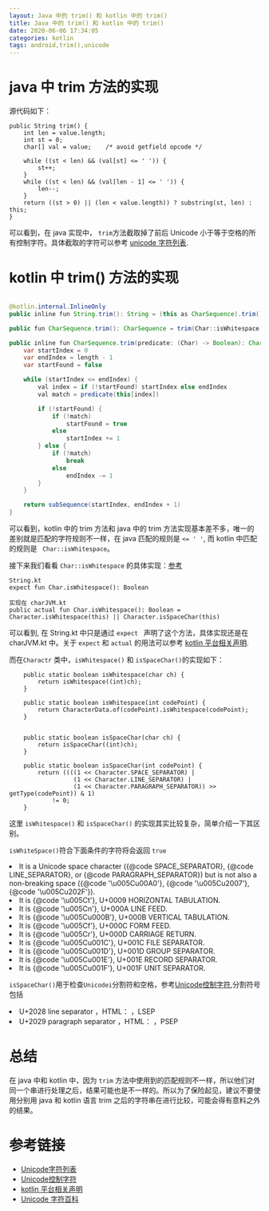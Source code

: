 ```yaml
---
layout: Java 中的 trim() 和 kotlin 中的 trim()
title: Java 中的 trim() 和 kotlin 中的 trim()
date: 2020-06-06 17:34:05
categories: kotlin 
tags: android,trim(),unicode
---
```


# java 中 trim 方法的实现

源代码如下：
```
public String trim() {
    int len = value.length;
    int st = 0;
    char[] val = value;    /* avoid getfield opcode */

    while ((st < len) && (val[st] <= ' ')) {
        st++;
    }
    while ((st < len) && (val[len - 1] <= ' ')) {
        len--;
    }
    return ((st > 0) || (len < value.length)) ? substring(st, len) : this;
}
```
可以看到，在 java 实现中， ``trim``方法截取掉了前后 Unicode 小于等于空格的所有控制字符。具体截取的字符可以参考 [unicode 字符列表](https://zh.wikipedia.org/wiki/Unicode%E5%AD%97%E7%AC%A6%E5%88%97%E8%A1%A8).

# kotlin 中 trim() 方法的实现

```String.java

@kotlin.internal.InlineOnly
public inline fun String.trim(): String = (this as CharSequence).trim().toString()

public fun CharSequence.trim(): CharSequence = trim(Char::isWhitespace)

public inline fun CharSequence.trim(predicate: (Char) -> Boolean): CharSequence {
    var startIndex = 0
    var endIndex = length - 1
    var startFound = false

    while (startIndex <= endIndex) {
        val index = if (!startFound) startIndex else endIndex
        val match = predicate(this[index])

        if (!startFound) {
            if (!match)
                startFound = true
            else
                startIndex += 1
        } else {
            if (!match)
                break
            else
                endIndex -= 1
        }
    }

    return subSequence(startIndex, endIndex + 1)
}
```
可以看到，kotlin 中的 trim 方法和 java 中的 trim 方法实现基本差不多，唯一的差别就是匹配的字符规则不一样，在 java 匹配的规则是 `` <= ' ' ``, 而 kotlin 中匹配的规则是 `` Char::isWhitespace``。

接下来我们看看 ``Char::isWhitespace`` 的具体实现：[参考](<https://github.com/JetBrains/kotlin/blob/deb416484c5128a6f4bc76c39a3d9878b38cec8c/libraries/stdlib/jvm/src/kotlin/text/CharJVM.kt#L72>)
```
String.kt
expect fun Char.isWhitespace(): Boolean

实现在 charJVM.kt
public actual fun Char.isWhitespace(): Boolean = Character.isWhitespace(this) || Character.isSpaceChar(this)
```

可以看到, 在 String.kt 中只是通过 ``expect `` 声明了这个方法，具体实现还是在 charJVM.kt 中。关于 ``expect`` 和 ``actual`` 的用法可以参考 [kotlin 平台相关声明](https://www.kotlincn.net/docs/reference/platform-specific-declarations.html).

而在``Charactr`` 类中，``isWhitespace()`` 和 ``isSpaceChar()``的实现如下：
```
    public static boolean isWhitespace(char ch) {
        return isWhitespace((int)ch);
    }

    public static boolean isWhitespace(int codePoint) {
        return CharacterData.of(codePoint).isWhitespace(codePoint);
    }


    public static boolean isSpaceChar(char ch) {
        return isSpaceChar((int)ch);
    }

    public static boolean isSpaceChar(int codePoint) {
        return ((((1 << Character.SPACE_SEPARATOR) |
                  (1 << Character.LINE_SEPARATOR) |
                  (1 << Character.PARAGRAPH_SEPARATOR)) >> getType(codePoint)) & 1)
            != 0;
    }
```
这里 ``isWhitespace()`` 和 ``isSpaceChar()`` 的实现其实比较复杂，简单介绍一下其区别。

``isWhiteSpace()``符合下面条件的字符将会返回 ``true``


<li> It is a Unicode space character ({@code SPACE_SEPARATOR},
    {@code LINE_SEPARATOR}, or {@code PARAGRAPH_SEPARATOR})
    but is not also a non-breaking space ({@code '\u005Cu00A0'},
    {@code '\u005Cu2007'}, {@code '\u005Cu202F'}).
<li> It is {@code '\u005Ct'}, U+0009 HORIZONTAL TABULATION.
<li> It is {@code '\u005Cn'}, U+000A LINE FEED.
<li> It is {@code '\u005Cu000B'}, U+000B VERTICAL TABULATION.
<li> It is {@code '\u005Cf'}, U+000C FORM FEED.
<li> It is {@code '\u005Cr'}, U+000D CARRIAGE RETURN.
<li> It is {@code '\u005Cu001C'}, U+001C FILE SEPARATOR.
<li> It is {@code '\u005Cu001D'}, U+001D GROUP SEPARATOR.
<li> It is {@code '\u005Cu001E'}, U+001E RECORD SEPARATOR.
<li> It is {@code '\u005Cu001F'}, U+001F UNIT SEPARATOR.


``isSpaceChar()``用于检查``Unicodei``分割符和空格，参考[Unicode控制字符](https://zh.wikipedia.org/wiki/Unicode%E6%8E%A7%E5%88%B6%E5%AD%97%E7%AC%A6),分割符号包括
<li> U+2028 line separator ，HTML：&#8232;，LSEP
<li> U+2029 paragraph separator ，HTML：&#8233;，PSEP



# 总结
在 java 中和 kotlin 中，因为 ``trim`` 方法中使用到的匹配规则不一样，所以他们对同一个串进行处理之后，结果可能也是不一样的。所以为了保险起见，建议不要使用分别用 java 和 kotlin 语言 trim 之后的字符串在进行比较，可能会得有意料之外的结果。





# 参考链接
* [Unicode字符列表](https://zh.wikipedia.org/wiki/Unicode%E5%AD%97%E7%AC%A6%E5%88%97%E8%A1%A8)
* [Unicode控制字符](https://zh.wikipedia.org/wiki/Unicode%E6%8E%A7%E5%88%B6%E5%AD%97%E7%AC%A6)
* [kotlin 平台相关声明](https://www.kotlincn.net/docs/reference/platform-specific-declarations.html)
* [Unicode 字符百科](https://unicode-table.com/cn/blocks/control-character/)